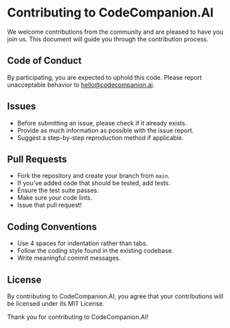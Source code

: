 # Contributing to CodeCompanion.AI

We welcome contributions from the community and are pleased to have you join us. This document will guide you through the contribution process.

## Code of Conduct

By participating, you are expected to uphold this code. Please report unacceptable behavior to [hello@codecompanion.ai](mailto:hello@codecompanion.ai).

## Issues

- Before submitting an issue, please check if it already exists.
- Provide as much information as possible with the issue report.
- Suggest a step-by-step reproduction method if applicable.

## Pull Requests

- Fork the repository and create your branch from `main`.
- If you've added code that should be tested, add tests.
- Ensure the test suite passes.
- Make sure your code lints.
- Issue that pull request!

## Coding Conventions

- Use 4 spaces for indentation rather than tabs.
- Follow the coding style found in the existing codebase.
- Write meaningful commit messages.

## License

By contributing to CodeCompanion.AI, you agree that your contributions will be licensed under its MIT License.

Thank you for contributing to CodeCompanion.AI!
